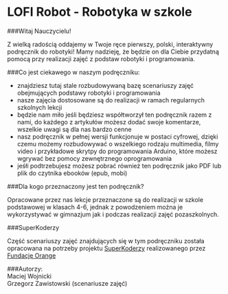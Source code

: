 # LOFI Robot - Robotyka w szkole

###Witaj Nauczycielu!

Z wielką radością oddajemy w Twoje ręce pierwszy, polski, interaktywny podręcznik do robotyki! Mamy nadzieję, że będzie on dla Ciebie przydatną pomocą przy realizacji zajęć z podstaw robotyki i programowania.


###Co jest ciekawego w naszym podręczniku:
* znajdziesz tutaj stale rozbudowywaną bazę scenariuszy zajęć obejmujących podstawy robotyki i programowania
* nasze zajęcia dostosowane są do realizacji w ramach regularnych szkolnych lekcji
* będzie nam miło jeśli będziesz współtworzył ten podręcznik razem z nami, do każdego z artykułów możesz dodać swoje komentarze, wszelkie uwagi są dla nas bardzo cenne
* nasz podręcznik w pełnej wersji funkcjonuje w postaci cyfrowej, dzięki czemu możemy rozbudowywać o wszelkiego rodzaju multimedia, filmy video i przykładowe skrytpy do programowania Arduino, które możesz wgrywać bez pomocy zewnętrznego oprogramowania
* jeśłi podtrzebujesz możesz pobrać również ten podręcznik jako PDF lub plik do czytnika ebooków (epub, mobi)

###Dla kogo przeznaczony jest ten podręcznik?

Opracowane przez nas lekcje przeznaczone są do realizacji w szkole podstawowej w klasach 4-6, jednak z powodzeniem można je wykorzystywać w gimnazjum jak i podczas realizacji zajęć pozaszkolnych.

###SuperKoderzy

Część scenariuszy zajęć znajdujących się w tym podręczniku została opracowana na potrzeby projektu [SuperKoderzy](www.superkoderzy.pl) realizowanego przez [Fundację Orange](https://fundacja.orange.pl/)


###Autorzy:<br/>
Maciej Wojnicki<br/>
Grzegorz Zawistowski (scenariusze zajęć)